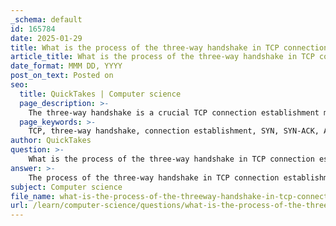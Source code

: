 ```yaml
---
_schema: default
id: 165784
date: 2025-01-29
title: What is the process of the three-way handshake in TCP connection establishment?
article_title: What is the process of the three-way handshake in TCP connection establishment?
date_format: MMM DD, YYYY
post_on_text: Posted on
seo:
  title: QuickTakes | Computer science
  page_description: >-
    The three-way handshake is a crucial TCP connection establishment mechanism involving SYN, SYN-ACK, and ACK packets to ensure reliable communication between a client and server.
  page_keywords: >-
    TCP, three-way handshake, connection establishment, SYN, SYN-ACK, ACK, reliable connection, client-server communication, sequence number, full-duplex communication
author: QuickTakes
question: >-
    What is the process of the three-way handshake in TCP connection establishment?
answer: >-
    The process of the three-way handshake in TCP connection establishment is a crucial mechanism that ensures a reliable connection between a client and a server before any data transmission occurs. Here’s a detailed breakdown of the steps involved in this process:\n\n### Three-Way Handshake Steps\n\n1. **SYN (Synchronize)**:\n   - The client initiates the connection by sending a SYN packet to the server. This packet includes an initial sequence number, which serves as the starting point for data transmission. The SYN packet indicates that the client wants to establish a connection.\n\n2. **SYN-ACK (Synchronize-Acknowledge)**:\n   - Upon receiving the SYN packet, the server responds with a SYN-ACK packet. This packet acknowledges the receipt of the client's SYN and includes the server's own sequence number. The SYN-ACK packet indicates that the server is ready to establish a connection.\n\n3. **ACK (Acknowledge)**:\n   - Finally, the client sends an ACK packet back to the server, confirming the establishment of the connection. This packet acknowledges the receipt of the server's SYN-ACK. At this point, a reliable communication session is established, and both parties are ready to transmit data.\n\n### Summary of the Process\nThe three-way handshake serves several purposes:\n- It ensures that both the client and server are ready for communication.\n- It allows both parties to synchronize their sequence numbers, which is essential for the reliable transmission of data.\n- It establishes a full-duplex communication channel, enabling data to flow in both directions.\n\nThis process is fundamental to the operation of TCP, which is a connection-oriented protocol designed to provide reliable data transmission.
subject: Computer science
file_name: what-is-the-process-of-the-threeway-handshake-in-tcp-connection-establishment.md
url: /learn/computer-science/questions/what-is-the-process-of-the-threeway-handshake-in-tcp-connection-establishment
---
```


&nbsp;